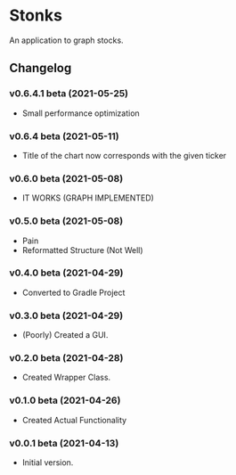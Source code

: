 # Stonks
 
An application to graph stocks. 

## Changelog

### v0.6.4.1 beta (2021-05-25)
* Small performance optimization

### v0.6.4 beta (2021-05-11)
* Title of the chart now corresponds with the given ticker

### v0.6.0 beta (2021-05-08)
* IT WORKS (GRAPH IMPLEMENTED)

### v0.5.0 beta (2021-05-08)
* Pain
* Reformatted Structure (Not Well)

### v0.4.0 beta (2021-04-29)
* Converted to Gradle Project

### v0.3.0 beta (2021-04-29)
* (Poorly) Created a GUI.

### v0.2.0 beta (2021-04-28)
* Created Wrapper Class.

### v0.1.0 beta (2021-04-26)
* Created Actual Functionality

### v0.0.1 beta (2021-04-13)
* Initial version.

